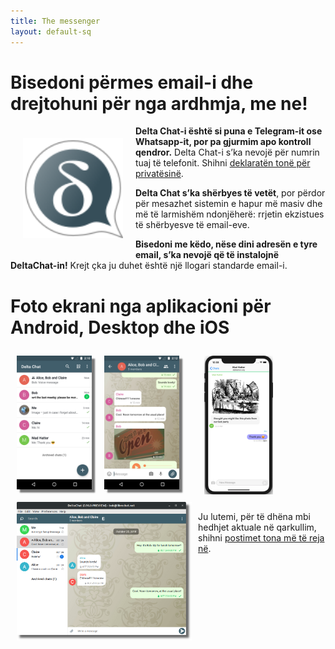 ```yaml
---
title: The messenger
layout: default-sq
---
```




<!-- GENERATED FILE -- DO NOT EDIT -->



# Bisedoni përmes email-i dhe drejtohuni për nga ardhmja, me ne!

<img src="../assets/logos/delta-chat.svg" width="160" style="float: left; margin: 20px;" />

**Delta Chat-i është si puna e Telegram-it ose Whatsapp-it, por pa gjurmim apo kontroll qendror.**
Delta Chat-i s’ka nevojë për numrin tuaj të telefonit. Shihni [deklaratën tonë për privatësinë](gdpr).

**Delta Chat s’ka shërbyes të vetët**, por përdor për mesazhet sistemin e hapur më masiv dhe
më të larmishëm ndonjëherë: rrjetin ekzistues të shërbyesve të email-eve.

**Bisedoni me këdo, nëse dini adresën e tyre email, s’ka nevojë që të instalojnë DeltaChat-in!** 
Krejt çka ju duhet është një llogari standarde email-i.


# Foto ekrani nga aplikacioni për Android, Desktop dhe iOS 

<img src="../assets/blog/2019-01-chatlist.png" width="120" 
style="float: left; margin: 10px;display: block;box-shadow: 5px 5px 2px #777;" /> 
<img src="../assets/blog/2019-01-chat.png" width="120" 
style="float: left; margin: 10px;display: block;box-shadow: 5px 5px 2px #777;" /> 

<img src="../assets/blog/desktop-screenshot.png" width="280" style="float:left; margin: 10px" /> 

<img src="../assets/blog/ios_screenshot_chat_view.png" width="110" style="margin: 10px" /> 

Ju lutemi, për të dhëna mbi hedhjet aktuale në qarkullim, shihni 
[postimet tona më të reja në](blog). 

